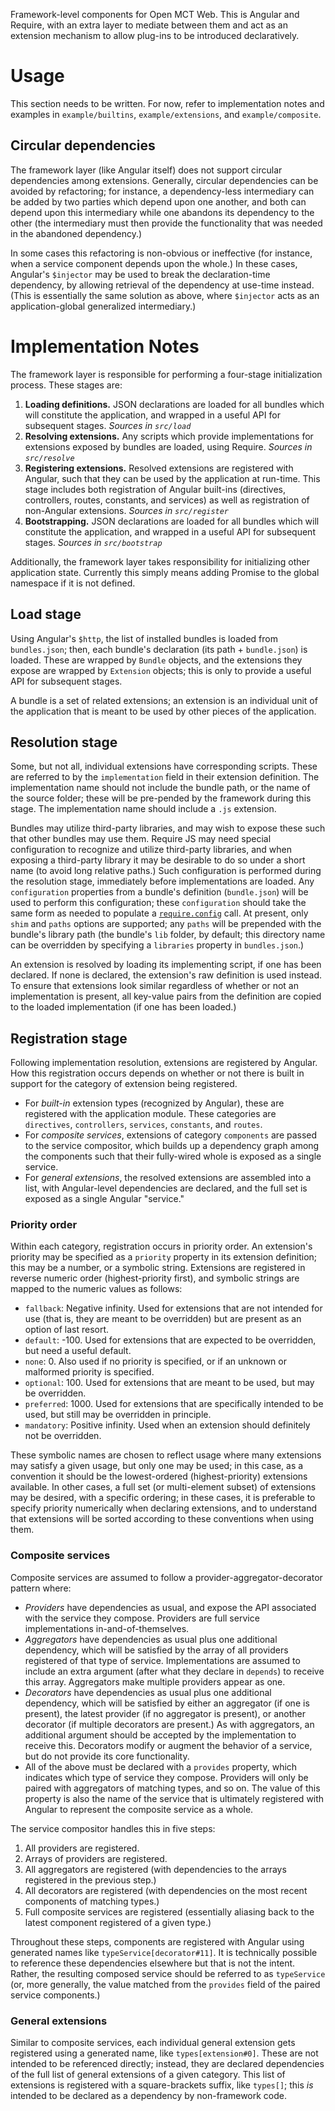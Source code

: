 Framework-level components for Open MCT Web. This is Angular and Require,
with an extra layer to mediate between them and act as an extension
mechanism to allow plug-ins to be introduced declaratively.

# Usage

This section needs to be written. For now, refer to implementation notes and
examples in `example/builtins`, `example/extensions`, and `example/composite`.

## Circular dependencies

The framework layer (like Angular itself) does not support circular
dependencies among extensions. Generally, circular dependencies can be
avoided by refactoring; for instance, a dependency-less intermediary can be
added by two parties which depend upon one another, and both can depend upon
this intermediary while one abandons its dependency to the other (the
intermediary must then provide the functionality that was needed in the
abandoned dependency.)

In some cases this refactoring is non-obvious or ineffective (for instance,
when a service component depends upon the whole.) In these cases, Angular's
`$injector` may be used to break the declaration-time dependency, by allowing
retrieval of the dependency at use-time instead. (This is essentially the
same solution as above, where `$injector` acts as an application-global
generalized intermediary.)

# Implementation Notes

The framework layer is responsible for performing a four-stage initialization
process. These stages are:

1. __Loading definitions.__ JSON declarations are loaded for all bundles which
   will constitute the application, and wrapped in a useful API for subsequent
   stages. _Sources in `src/load`_
2. __Resolving extensions.__ Any scripts which provide implementations for
   extensions exposed by bundles are loaded, using Require.
   _Sources in `src/resolve`_
3. __Registering extensions.__ Resolved extensions are registered with Angular,
   such that they can be used by the application at run-time. This stage
   includes both registration of Angular built-ins (directives, controllers,
   routes, constants, and services) as well as registration of non-Angular
   extensions. _Sources in `src/register`_
4. __Bootstrapping.__ JSON declarations are loaded for all bundles which
   will constitute the application, and wrapped in a useful API for subsequent
   stages. _Sources in `src/bootstrap`_

Additionally, the framework layer takes responsibility for initializing
other application state. Currently this simply means adding Promise to the
global namespace if it is not defined.

## Load stage

Using Angular's `$http`, the list of installed bundles is loaded from
`bundles.json`; then, each bundle's declaration (its path + `bundle.json`)
is loaded. These are wrapped by `Bundle` objects, and the extensions they
expose are wrapped by `Extension` objects; this is only to provide a
useful API for subsequent stages.

A bundle is a set of related extensions; an extension is an individual
unit of the application that is meant to be used by other pieces of the
application.

## Resolution stage

Some, but not all, individual extensions have corresponding scripts.
These are referred to by the `implementation` field in their extension
definition. The implementation name should not include the bundle path,
or the name of the source folder; these will be pre-pended by the framework
during this stage. The implementation name should include a `.js` extension.

Bundles may utilize third-party libraries, and may wish to expose these such
that other bundles may use them. Require JS may need special configuration
to recognize and utilize third-party libraries, and when exposing a
third-party library it may be desirable to do so under a short name
(to avoid long relative paths.) Such configuration is performed during the
resolution stage, immediately before implementations are loaded. Any
`configuration` properties from a bundle's definition (`bundle.json`) will
be used to perform this configuration; these `configuration` should take
the same form as needed to populate a
[`require.config`](http://requirejs.org/docs/api.html#config) call.
At present, only `shim` and `paths` options are supported; any `paths` will
be prepended with the bundle's library path (the bundle's `lib` folder, by
default; this directory name can be overridden by specifying a `libraries`
property in `bundles.json`.)

An extension is resolved by loading its implementing script, if one has been
declared. If none is declared, the extension's raw definition is used
instead. To ensure that extensions look similar regardless of whether or
not an implementation is present, all key-value pairs from the definition
are copied to the loaded implementation (if one has been loaded.)

## Registration stage

Following implementation resolution, extensions are registered by Angular.
How this registration occurs depends on whether or not there is built in
support for the category of extension being registered.

* For _built-in_ extension types (recognized by Angular), these are
  registered with the application module. These categories are `directives`,
  `controllers`, `services`, `constants`, and `routes`.
* For _composite services_, extensions of category `components` are passed
  to the service compositor, which builds up a dependency graph among
  the components such that their fully-wired whole is exposed as a single
  service.
* For _general extensions_, the resolved extensions are assembled into a
  list, with Angular-level dependencies are declared, and the full set
  is exposed as a single Angular "service."

### Priority order

Within each category, registration occurs in priority order. An extension's
priority may be specified as a `priority` property in its extension
definition; this may be a number, or a symbolic string. Extensions are
registered in reverse numeric order (highest-priority first), and symbolic
strings are mapped to the numeric values as follows:

* `fallback`: Negative infinity. Used for extensions that are not intended
  for use (that is, they are meant to be overridden) but are present as an
  option of last resort.
* `default`: -100. Used for extensions that are expected to be overridden, but
  need a useful default.
* `none`: 0. Also used if no priority is specified, or if an unknown or
  malformed priority is specified.
* `optional`: 100. Used for extensions that are meant to be used, but may be
  overridden.
* `preferred`: 1000. Used for extensions that are specifically intended to
  be used, but still may be overridden in principle.
* `mandatory`: Positive infinity. Used when an extension should definitely
  not be overridden.

These symbolic names are chosen to reflect usage where many extensions may
satisfy a given usage, but only one may be used; in this case, as a
convention it should be the lowest-ordered (highest-priority) extensions
available. In other cases, a full set (or multi-element subset) of
extensions may be desired, with a specific ordering; in these cases, it
is preferable to specify priority numerically when declaring extensions,
and to understand that extensions will be sorted according to these
conventions when using them.

### Composite services

Composite services are assumed to follow a provider-aggregator-decorator
pattern where:

* _Providers_ have dependencies as usual, and expose the API associated
  with the service they compose. Providers are full service implementations
  in-and-of-themselves.
* _Aggregators_ have dependencies as usual plus one additional dependency,
  which will be satisfied by the array of all providers registered of
  that type of service. Implementations are assumed to include an extra
  argument (after what they declare in `depends`) to receive this array.
  Aggregators make multiple providers appear as one.
* _Decorators_ have dependencies as usual plus one additional dependency,
  which will be satisfied by either an aggregator (if one is present),
  the latest provider (if no aggregator is present), or another decorator
  (if multiple decorators are present.) As with aggregators, an additional
  argument should be accepted by the implementation to receive this.
  Decorators modify or augment the behavior of a service, but do not
  provide its core functionality.
* All of the above must be declared with a `provides` property, which
  indicates which type of service they compose. Providers will only be
  paired with aggregators of matching types, and so on. The value of
  this property is also the name of the service that is ultimately
  registered with Angular to represent the composite service as a whole.

The service compositor handles this in five steps:

1. All providers are registered.
2. Arrays of providers are registered.
3. All aggregators are registered (with dependencies to the arrays
   registered in the previous step.)
4. All decorators are registered (with dependencies on the most recent
   components of matching types.)
5. Full composite services are registered (essentially aliasing back
   to the latest component registered of a given type.)

Throughout these steps, components are registered with Angular using
generated names like `typeService[decorator#11]`. It is technically possible
to reference these dependencies elsewhere but that is not the intent.
Rather, the resulting composed service should be referred to as
`typeService` (or, more generally, the value matched from the `provides`
field of the paired service components.)

### General extensions

Similar to composite services, each individual general extension gets
registered using a generated name, like `types[extension#0]`. These are
not intended to be referenced directly; instead, they are declared
dependencies of the full list of general extensions of a given category.
This list of extensions is registered with a square-brackets suffix,
like `types[]`; this _is_ intended to be declared as a dependency by
non-framework code.